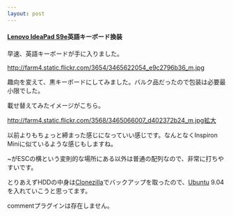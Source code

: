 ```yaml
---
layout: post
---
```

<h4><a href="/?page=Lenovo+IdeaPad+S9e" class="wikipage">Lenovo IdeaPad S9e</a>英語キーボード換装</h4>
<p>早速、英語キーボードが手に入りました。</p>
<p><a href="http://farm4.static.flickr.com/3654/3465622054_e9c2796b36_m.jpg">http://farm4.static.flickr.com/3654/3465622054_e9c2796b36_m.jpg</a></p>
<p>趣向を変えて、黒キーボードにしてみました。バルク品だったので包装は必要最小限でした。</p>
<p>載せ替えてみたイメージがこちら。</p>
<p><a href="http://farm4.static.flickr.com/3568/3465066007_d402372b24_m.jpg">http://farm4.static.flickr.com/3568/3465066007_d402372b24_m.jpg</a><a href="http://www.flickr.com/photos/yoshimov/3465066007/">拡大</a></p>
<p>以前よりもちょっと締まった感じになっていい感じです。なんとなくInspiron Miniに似ているような感じもしますね。</p>
<p>~がESCの横という変則的な場所にある以外は普通の配列なので、非常に打ちやすいです。</p>
<p>とりあえずHDDの中身は<a href="http://clonezilla.org/">Clonezilla</a>でバックアップを取ったので、<a href="http://www.ubuntu.com/">Ubuntu</a> 9.04を入れていこうと思ってます。</p>
<p><span class="error">commentプラグインは存在しません。</span> </p>
